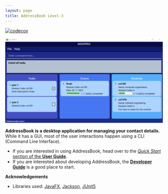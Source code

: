 ```yaml
---
layout: page
title: AddressBook Level-3
---
```


[![codecov](https://codecov.io/gh/AY2223S1-CS2103T-F11-2/tp/branch/master/graph/badge.svg?token=IA3TT58GTK)](https://codecov.io/gh/AY2223S1-CS2103T-F11-2/tp)

![Ui](images/Ui.png)

**AddressBook is a desktop application for managing your contact details.** While it has a GUI, most of the user interactions happen using a CLI (Command Line Interface).

* If you are interested in using AddressBook, head over to the [_Quick Start_ section of the **User Guide**](UserGuide.html#quick-start).
* If you are interested about developing AddressBook, the [**Developer Guide**](DeveloperGuide.html) is a good place to start.


**Acknowledgements**

* Libraries used: [JavaFX](https://openjfx.io/), [Jackson](https://github.com/FasterXML/jackson), [JUnit5](https://github.com/junit-team/junit5)
